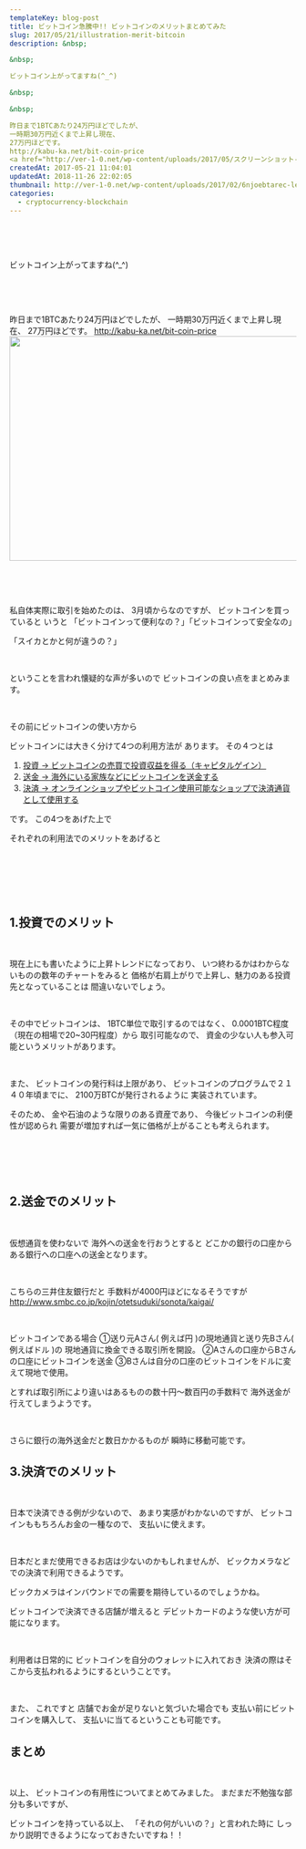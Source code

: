 ```yaml
---
templateKey: blog-post
title: ビットコイン急騰中!! ビットコインのメリットまとめてみた
slug: 2017/05/21/illustration-merit-bitcoin
description: &nbsp;

&nbsp;

ビットコイン上がってますね(^_^)

&nbsp;

&nbsp;

昨日まで1BTCあたり24万円ほどでしたが、
一時期30万円近くまで上昇し現在、
27万円ほどです。
http://kabu-ka.net/bit-coin-price
<a href="http://ver-1-0.net/wp-content/uploads/2017/05/スクリーンショット-2017-05-21-9.29.03.png"><img class="alignnone size-large wp-image-371" src="http://ve
createdAt: 2017-05-21 11:04:01
updatedAt: 2018-11-26 22:02:05
thumbnail: http://ver-1-0.net/wp-content/uploads/2017/02/6njoebtarec-lee-campbell.jpg
categories: 
  - cryptocurrency-blockchain
---
```


&nbsp;

&nbsp;

ビットコイン上がってますね(^_^)

&nbsp;

&nbsp;

昨日まで1BTCあたり24万円ほどでしたが、
一時期30万円近くまで上昇し現在、
27万円ほどです。
http://kabu-ka.net/bit-coin-price
<a href="http://ver-1-0.net/wp-content/uploads/2017/05/スクリーンショット-2017-05-21-9.29.03.png"><img class="alignnone size-large wp-image-371" src="http://ver-1-0.net/wp-content/uploads/2017/05/スクリーンショット-2017-05-21-9.29.03-1024x576.png" alt="" width="700" height="394" /></a>

&nbsp;

&nbsp;

私自体実際に取引を始めたのは、
3月頃からなのですが、
ビットコインを買っていると
いうと
「ビットコインって便利なの？」「ビットコインって安全なの」

「スイカとかと何が違うの？」

&nbsp;

ということを言われ懐疑的な声が多いので
ビットコインの良い点をまとめみます。

&nbsp;

その前にビットコインの使い方から

ビットコインには大きく分けて4つの利用方法が
あります。
その４つとは
<ol>
 	<li><span style="text-decoration: underline;">投資 -&gt; ビットコインの売買で投資収益を得る（キャピタルゲイン）</span></li>
 	<li><span style="text-decoration: underline;">送金 -&gt; 海外にいる家族などにビットコインを送金する</span></li>
 	<li><span style="text-decoration: underline;">決済 -&gt; オンラインショップやビットコイン使用可能なショップで決済通貨として使用する</span></li>
</ol>
です。
この4つをあげた上で

それぞれの利用法でのメリットをあげると

&nbsp;

&nbsp;

&nbsp;
<h2 class="chapter">1.投資でのメリット</h2>
&nbsp;

現在上にも書いたように上昇トレンドになっており、
いつ終わるかはわからないものの数年のチャートをみると
価格が右肩上がりで上昇し、魅力のある投資先となっていることは
間違いないでしょう。

&nbsp;

その中でビットコインは、
1BTC単位で取引するのではなく、
0.0001BTC程度（現在の相場で20~30円程度）から
取引可能なので、
資金の少ない人も参入可能というメリットがあります。

&nbsp;

また、
ビットコインの発行料は上限があり、
ビットコインのプログラムで２１４０年頃までに、
2100万BTCが発行されるように
実装されています。

そのため、
金や石油のような限りのある資産であり、
今後ビットコインの利便性が認められ
需要が増加すれば一気に価格が上がることも考えられます。
<h2></h2>
&nbsp;

&nbsp;
<h2 class="chapter">2.送金でのメリット</h2>
&nbsp;

仮想通貨を使わないで
海外への送金を行おうとすると
どこかの銀行の口座からある銀行への口座への送金となります。

&nbsp;

こちらの三井住友銀行だと
手数料が4000円ほどになるそうですが
<a href="http://www.smbc.co.jp/kojin/otetsuduki/sonota/kaigai/">http://www.smbc.co.jp/kojin/otetsuduki/sonota/kaigai/</a>

&nbsp;

ビットコインである場合
①送り元Aさん( 例えば円 )の現地通貨と送り先Bさん( 例えばドル )の
現地通貨に換金できる取引所を開設。
②Aさんの口座からBさんの口座にビットコインを送金
③Bさんは自分の口座のビットコインをドルに変えて現地で使用。

とすれば取引所により違いはあるものの数十円〜数百円の手数料で
海外送金が行えてしまうようです。

&nbsp;

さらに銀行の海外送金だと数日かかるものが
瞬時に移動可能です。
<h2 class="chapter">3.決済でのメリット</h2>
&nbsp;

日本で決済できる例が少ないので、
あまり実感がわかないのですが、
ビットコインももちろんお金の一種なので、
支払いに使えます。

&nbsp;

日本だとまだ使用できるお店は少ないのかもしれませんが、
ビックカメラなどでの決済で利用できるようです。

ビックカメラはインバウンドでの需要を期待しているのでしょうかね。

ビットコインで決済できる店舗が増えると
デビットカードのような使い方が可能になります。

&nbsp;

利用者は日常的に
ビットコインを自分のウォレットに入れておき
決済の際はそこから支払われるようにするということです。

&nbsp;

また、
これですと
店舗でお金が足りないと気づいた場合でも
支払い前にビットコインを購入して、
支払いに当てるということも可能です。
<h2 class="chapter">まとめ</h2>
&nbsp;

以上、
ビットコインの有用性についてまとめてみました。
まだまだ不勉強な部分も多いですが、

ビットコインを持っている以上、
「それの何がいいの？」と言われた時に
しっかり説明できるようになっておきたいですね！！
